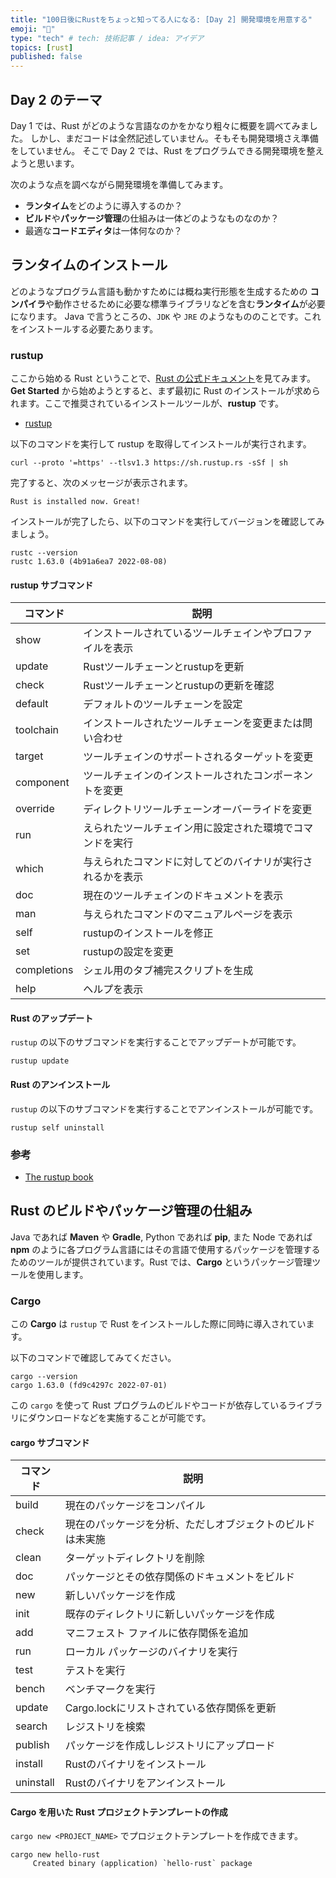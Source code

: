 ```yaml
---
title: "100日後にRustをちょっと知ってる人になる: [Day 2] 開発環境を用意する"
emoji: "🦀"
type: "tech" # tech: 技術記事 / idea: アイデア
topics: [rust]
published: false
---
```


## Day 2 のテーマ

Day 1 では、Rust がどのような言語なのかをかなり粗々に概要を調べてみました。
しかし、まだコードは全然記述していません。そもそも開発環境さえ準備をしていません。
そこで Day 2 では、Rust をプログラムできる開発環境を整えようと思います。

次のような点を調べながら開発環境を準備してみます。

- **ランタイム**をどのように導入するのか？
- **ビルド**や**パッケージ管理**の仕組みは一体どのようなものなのか？
- 最適な**コードエディタ**は一体何なのか？

## ランタイムのインストール

どのようなプログラム言語も動かすためには概ね実行形態を生成するための **コンパイラ**や動作させるために必要な標準ライブラリなどを含む**ランタイム**が必要になります。
Java で言うところの、`JDK` や `JRE` のようなもののことです。これをインストールする必要たあります。

### rustup

ここから始める Rust ということで、[Rust の公式ドキュメント](https://www.rust-lang.org/)を見てみます。
**Get Started** から始めようとすると、まず最初に Rust のインストールが求められます。ここで推奨されているインストールツールが、**rustup** です。

- [rustup](https://rustup.rs/)

以下のコマンドを実行して rustup を取得してインストールが実行されます。

```shell
curl --proto '=https' --tlsv1.3 https://sh.rustup.rs -sSf | sh
```

完了すると、次のメッセージが表示されます。

```shell
Rust is installed now. Great!
```

インストールが完了したら、以下のコマンドを実行してバージョンを確認してみましょう。

```shell
rustc --version
rustc 1.63.0 (4b91a6ea7 2022-08-08)
```

#### rustup サブコマンド

|コマンド|説明|
|-------|---|
|show|インストールされているツールチェインやプロファイルを表示|
|update|Rustツールチェーンとrustupを更新|
|check|Rustツールチェーンとrustupの更新を確認|
|default|デフォルトのツールチェーンを設定|
|toolchain|インストールされたツールチェーンを変更または問い合わせ|
|target|ツールチェインのサポートされるターゲットを変更|
|component|ツールチェインのインストールされたコンポーネントを変更|
|override|ディレクトリツールチェーンオーバーライドを変更|
|run|えられたツールチェイン用に設定された環境でコマンドを実行|
|which|与えられたコマンドに対してどのバイナリが実行されるかを表示|
|doc|現在のツールチェインのドキュメントを表示|
|man|与えられたコマンドのマニュアルページを表示|
|self|rustupのインストールを修正|
|set|rustupの設定を変更|
|completions|シェル用のタブ補完スクリプトを生成|
|help|ヘルプを表示|

#### Rust のアップデート

`rustup` の以下のサブコマンドを実行することでアップデートが可能です。

```shell
rustup update
```

#### Rust のアンインストール

`rustup` の以下のサブコマンドを実行することでアンインストールが可能です。

```shell
rustup self uninstall
```

### 参考

- [The rustup book](https://rust-lang.github.io/rustup/index.html)

## Rust のビルドやパッケージ管理の仕組み

Java であれば **Maven** や **Gradle**, Python であれば **pip**, また Node であれば **npm** のように各プログラム言語にはその言語で使用するパッケージを管理するためのツールが提供されています。Rust では、**Cargo** というパッケージ管理ツールを使用します。

### Cargo

この **Cargo** は `rustup` で Rust をインストールした際に同時に導入されています。

以下のコマンドで確認してみてください。

```shell
cargo --version
cargo 1.63.0 (fd9c4297c 2022-07-01)
```

この `cargo` を使って Rust プログラムのビルドやコードが依存しているライブラリにダウンロードなどを実施することが可能です。

#### cargo サブコマンド

|コマンド|説明|
|-------|---|
|build|現在のパッケージをコンパイル|
|check|現在のパッケージを分析、ただしオブジェクトのビルドは未実施|
|clean|ターゲットディレクトリを削除|
|doc|パッケージとその依存関係のドキュメントをビルド|
|new|新しいパッケージを作成|
|init|既存のディレクトリに新しいパッケージを作成|
|add|マニフェスト ファイルに依存関係を追加|
|run|ローカル パッケージのバイナリを実行|
|test|テストを実行|
|bench|ベンチマークを実行|
|update|Cargo.lockにリストされている依存関係を更新|
|search|レジストリを検索|
|publish|パッケージを作成しレジストリにアップロード|
|install|Rustのバイナリをインストール|
|uninstall|Rustのバイナリをアンインストール|

#### Cargo を用いた Rust プロジェクトテンプレートの作成

`cargo new <PROJECT_NAME>` でプロジェクトテンプレートを作成できます。

```shell
cargo new hello-rust
     Created binary (application) `hello-rust` package
```

